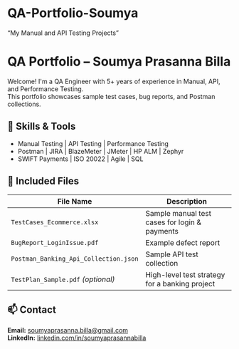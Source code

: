 # QA-Portfolio-Soumya
 “My Manual and API Testing Projects”
# QA Portfolio – Soumya Prasanna Billa

Welcome! I'm a QA Engineer with 5+ years of experience in Manual, API, and Performance Testing.  
This portfolio showcases sample test cases, bug reports, and Postman collections.

## 🔧 Skills & Tools
- Manual Testing | API Testing | Performance Testing
- Postman | JIRA | BlazeMeter | JMeter | HP ALM | Zephyr
- SWIFT Payments | ISO 20022 | Agile | SQL

## 📁 Included Files
| File Name | Description |
|----------|-------------|
| `TestCases_Ecommerce.xlsx` | Sample manual test cases for login & payments |
| `BugReport_LoginIssue.pdf` | Example defect report |
| `Postman_Banking_Api_Collection.json` | Sample API test collection |
| `TestPlan_Sample.pdf` *(optional)* | High-level test strategy for a banking project |

## 📫 Contact
**Email:** soumyaprasanna.billa@gmail.com  
**LinkedIn:** [linkedin.com/in/soumyaprasannabilla](https://www.linkedin.com/in/soumyaprasannabilla/)
